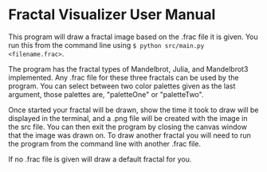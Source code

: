 # Fractal Visualizer User Manual

This program will draw a fractal image based on the .frac file it is given. You run this from the command line using 
`$ python src/main.py <filename.frac>`.

The program has the fractal types of Mandelbrot, Julia, and Mandelbrot3 implemented. Any .frac file for these three
fractals can be used by the program.
You can select between two color palettes given as the last argument, those palettes are, "paletteOne" or "paletteTwo".

Once started your fractal will be drawn, show the time it took to draw will be 
displayed in the terminal, and a .png file will be created with the image in the src file. You can then exit the
program by closing the canvas window that the image was drawn on. To draw another fractal you will need to run
the program from the command line with another .frac file.

If no .frac file is given will draw a default fractal for you.

